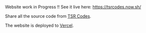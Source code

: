 Website work in Progress !! See it live here: https://tsrcodes.now.sh/

Share all the source code from [TSR Codes](https://www.instagram.com/tsrcodes/).

The website is deployed to [Vercel](https://www.vercel.com).
